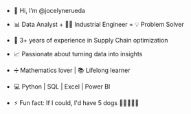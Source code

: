- 👋 Hi, I’m @jocelynerueda
- 📊 Data Analyst + 👷‍♂️ Industrial Engineer = 💡 Problem Solver
- 🔁 3+ years of experience in Supply Chain optimization
- 📈 Passionate about turning data into insights
- ➗ Mathematics lover | 📚 Lifelong learner
- 💻 Python | SQL | Excel | Power BI

- ⚡ Fun fact: If I could, I'd have 5 dogs 🐶🐶🐶🐶🐶

<!---
jocelynerueda/jocelynerueda is a ✨ special ✨ repository because its `README.md` (this file) appears on your GitHub profile.
You can click the Preview link to take a look at your changes.
--->
